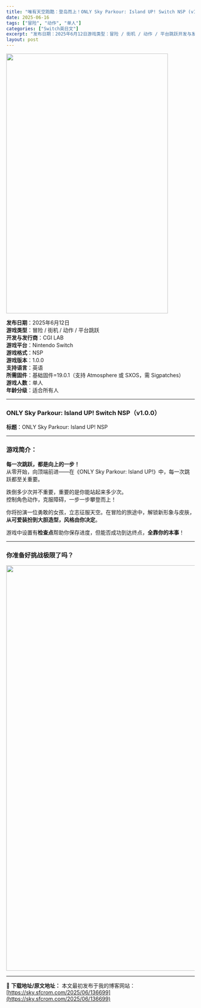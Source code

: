 ```yaml
---
title: "唯有天空跑酷：登岛而上！ONLY Sky Parkour: Island UP! Switch NSP (v1.0.0)官方原版"
date: 2025-06-16
tags: ["冒险", "动作", "单人"]
categories: ["Switch英日文"]
excerpt: "发布日期：2025年6月12日游戏类型：冒险 / 街机 / 动作 / 平台跳跃开发与发行商：CGI LAB游戏平台：Nintendo Switch游戏格式：NSP游戏版本：1.0.0支持语言：英语所需固件：基础固件=19.0.1（支持 Atmosphere 或 SXOS，需 Sigpatches）游&hellip;"
layout: post
---
```


<img class="aligncenter size-full wp-image-136696" src="https://sky.sfcrom.com/wp-content/uploads/2025/06/2025061610020024.webp" alt="" width="432" height="692" />
<p data-start="21" data-end="256"><strong data-start="21" data-end="29">发布日期</strong>：2025年6月12日<br data-start="40" data-end="43" /><strong data-start="43" data-end="51">游戏类型</strong>：冒险 / 街机 / 动作 / 平台跳跃<br data-start="71" data-end="74" /><strong data-start="74" data-end="84">开发与发行商</strong>：CGI LAB<br data-start="92" data-end="95" /><strong data-start="95" data-end="103">游戏平台</strong>：Nintendo Switch<br data-start="119" data-end="122" /><strong data-start="122" data-end="130">游戏格式</strong>：NSP<br data-start="134" data-end="137" /><strong data-start="137" data-end="145">游戏版本</strong>：1.0.0<br data-start="151" data-end="154" /><strong data-start="154" data-end="162">支持语言</strong>：英语<br data-start="165" data-end="168" data-is-only-node="" /><strong data-start="168" data-end="176">所需固件</strong>：基础固件=19.0.1（支持 Atmosphere 或 SXOS，需 Sigpatches）<br data-start="223" data-end="226" /><strong data-start="226" data-end="234">游戏人数</strong>：单人<br data-start="237" data-end="240" /><strong data-start="240" data-end="248">年龄分级</strong>：适合所有人</p>


<hr data-start="258" data-end="261" />

<h3 data-start="263" data-end="314">ONLY Sky Parkour: Island UP! Switch NSP（v1.0.0）</h3>
<p data-start="316" data-end="355"><strong data-start="316" data-end="322">标题</strong>：ONLY Sky Parkour: Island UP! NSP</p>


<hr data-start="357" data-end="360" />

<h3 data-start="362" data-end="371">游戏简介：</h3>
<p data-start="373" data-end="450"><strong data-start="373" data-end="391">每一次跳跃，都是向上的一步！</strong><br data-start="391" data-end="394" />从零开始，向顶端前进——在《ONLY Sky Parkour: Island UP!》中，每一次跳跃都至关重要。</p>
<p data-start="452" data-end="499">跌倒多少次并不重要，重要的是你能站起来多少次。<br data-start="475" data-end="478" />控制角色动作，克服障碍，一步一步攀登而上！</p>
<p data-start="501" data-end="559">你将扮演一位勇敢的女孩，立志征服天空。在冒险的旅途中，解锁新形象与皮肤，<strong data-start="537" data-end="558">从可爱装扮到大胆造型，风格由你决定</strong>。</p>
<p data-start="561" data-end="603">游戏中设置有<strong data-start="567" data-end="574">检查点</strong>帮助你保存进度，但能否成功到达终点，<strong data-start="592" data-end="602">全靠你的本事</strong>！</p>


<hr data-start="605" data-end="608" />

<h3 data-start="610" data-end="625" data-is-last-node="" data-is-only-node="">你准备好挑战极限了吗？</h3>
<img class="aligncenter size-full wp-image-136691" src="https://sky.sfcrom.com/wp-content/uploads/2025/06/202506161001594.webp" alt="" width="1920" height="1080" />

---
📖 **下载地址/原文地址：** 本文最初发布于我的博客网站：[https://sky.sfcrom.com/2025/06/136699](https://sky.sfcrom.com/2025/06/136699)
